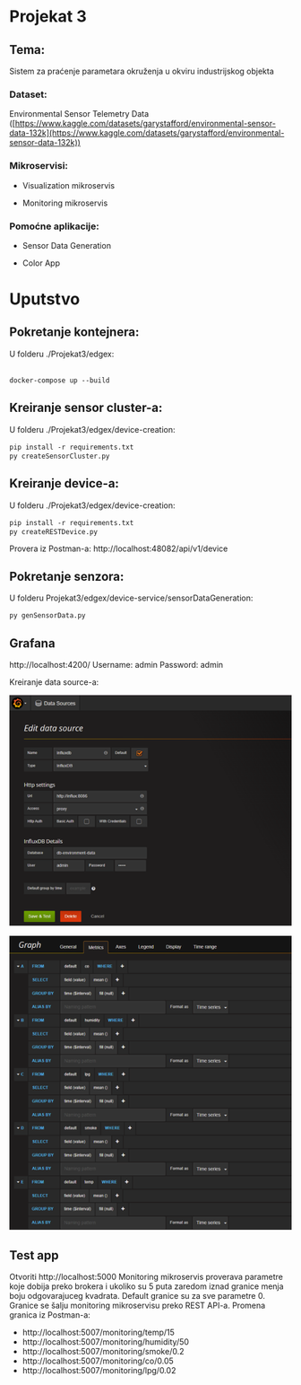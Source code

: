 # Projekat 3


## Tema: 
Sistem za praćenje parametara okruženja u okviru industrijskog objekta

### Dataset: 
Environmental Sensor Telemetry Data ([https://www.kaggle.com/datasets/garystafford/environmental-sensor-data-132k](https://www.kaggle.com/datasets/garystafford/environmental-sensor-data-132k))

### Mikroservisi:

- Visualization mikroservis

- Monitoring mikroservis

### Pomoćne aplikacije:

- Sensor Data Generation

- Color App


# Uputstvo

  

## Pokretanje kontejnera:

U folderu ./Projekat3/edgex:

```

docker-compose up --build

```

##  Kreiranje sensor cluster-a:
U folderu ./Projekat3/edgex/device-creation:
``` console
pip install -r requirements.txt
py createSensorCluster.py
```

## Kreiranje device-a:
U folderu ./Projekat3/edgex/device-creation:
``` console
pip install -r requirements.txt
py createRESTDevice.py
```
Provera iz Postman-a: http://localhost:48082/api/v1/device

## Pokretanje senzora:
U folderu Projekat3/edgex/device-service/sensorDataGeneration:
``` console
py genSensorData.py
```

## Grafana
http://localhost:4200/
Username: admin
Password: admin

Kreiranje data source-a:

![Kreiranje data source-a](./resources/grafana1.png)

![Dashboard](./resources/grafana2.png)

## Test app
Otvoriti http://localhost:5000
Monitoring mikroservis proverava parametre koje dobija preko brokera i ukoliko su 5 puta zaredom iznad granice menja boju odgovarajuceg kvadrata.
Default granice su za sve parametre 0. Granice se šalju monitoring mikroservisu preko REST API-a.
Promena granica iz Postman-a:
- http://localhost:5007/monitoring/temp/15
- http://localhost:5007/monitoring/humidity/50
- http://localhost:5007/monitoring/smoke/0.2
- http://localhost:5007/monitoring/co/0.05
- http://localhost:5007/monitoring/lpg/0.02